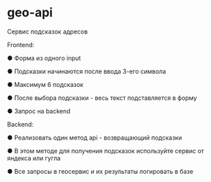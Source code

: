 # geo-api

Сервис подсказок адресов

Frontend:

●        Форма из одного input

●        Подсказки начинаются после ввода 3-его символа

●        Максимум 6 подсказок

●        После выбора подсказки - весь текст подставляется в форму

●        Запрос на backend

 
Backend:

●        Реализовать один метод api - возвращающий подсказки

●        В этом методе для получения подсказок используйте сервис от яндекса или гугла

●        Все запросы в геосервис и их результаты логировать в базе
